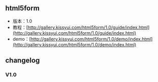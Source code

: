 ## html5form

* 版本：1.0
* 教程：[http://gallery.kissyui.com/html5form/1.0/guide/index.html](http://gallery.kissyui.com/html5form/1.0/guide/index.html)
* demo：[http://gallery.kissyui.com/html5form/1.0/demo/index.html](http://gallery.kissyui.com/html5form/1.0/demo/index.html)

## changelog

### V1.0


